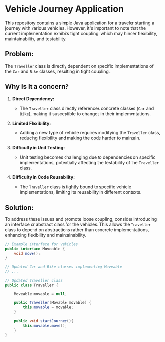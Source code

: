 # Vehicle Journey Application

This repository contains a simple Java application for a traveler starting a journey with various vehicles. However, it's important to note that the current implementation exhibits tight coupling, which may hinder flexibility, maintainability, and testability.

## Problem:

The `Traveller` class is directly dependent on specific implementations of the `Car` and `Bike` classes, resulting in tight coupling.

## Why is it a concern?

1. **Direct Dependency:**
    - The `Traveller` class directly references concrete classes (`Car` and `Bike`), making it susceptible to changes in their implementations.

2. **Limited Flexibility:**
    - Adding a new type of vehicle requires modifying the `Traveller` class, reducing flexibility and making the code harder to maintain.

3. **Difficulty in Unit Testing:**
    - Unit testing becomes challenging due to dependencies on specific implementations, potentially affecting the testability of the `Traveller` class.

4. **Difficulty in Code Reusability:**
    - The `Traveller` class is tightly bound to specific vehicle implementations, limiting its reusability in different contexts.

## Solution:

To address these issues and promote loose coupling, consider introducing an interface or abstract class for the vehicles. This allows the `Traveller` class to depend on abstractions rather than concrete implementations, enhancing flexibility and maintainability.

```java
// Example interface for vehicles
public interface Moveable {
    void move();
}

// Updated Car and Bike classes implementing Moveable
// ...

// Updated Traveller class
public class Traveller {

    Moveable movable = null;

    public Traveller(Movable movable) {
        this.movable = movable;
    }

    public void startJourney(){
        this.movable.move();
    }
}
